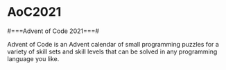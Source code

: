 # AoC2021
#===Advent of Code 2021===#

Advent of Code is an Advent calendar of small programming puzzles for a variety of skill sets and skill levels that can be solved in any programming language you like.

